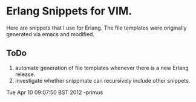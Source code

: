 # Erlang Snippets for VIM.

Here are snippets that I use for Erlang.
The file templates were originally generated via emacs and modified.

## ToDo

1.  automate generation of file templates whenever there is a new Erlang
    release.
2.  investigate whether snippmate can recursively include other snippets.


Tue Apr 10 09:07:50 BST 2012 -primus
